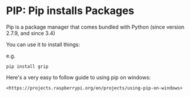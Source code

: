 # PIP: Pip installs Packages

Pip is a package manager that comes bundled with Python (since version 2.7.9, and since 3.4)

You can use it to install things:

e.g.

    pip install grip

Here's a very easy to follow guide to using pip on windows:

	<https://projects.raspberrypi.org/en/projects/using-pip-on-windows>